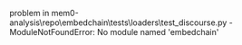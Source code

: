 problem in mem0-analysis\repo\embedchain\tests\loaders\test_discourse.py - ModuleNotFoundError: No module named 'embedchain'
